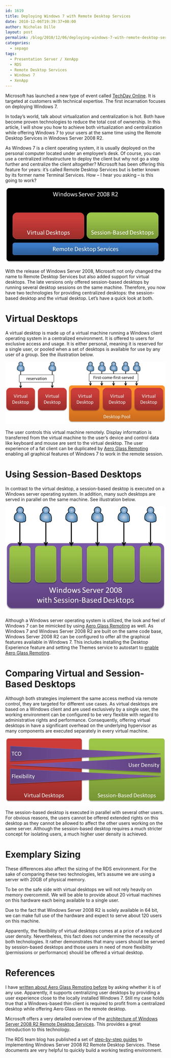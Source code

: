 ```yaml
---
id: 1619
title: Deploying Windows 7 with Remote Desktop Services
date: 2010-12-06T19:39:37+00:00
author: Nicholas Dille
layout: post
permalink: /blog/2010/12/06/deploying-windows-7-with-remote-desktop-services/
categories:
  - sepago
tags:
  - Presentation Server / XenApp
  - RDS
  - Remote Desktop Services
  - Windows 7
  - XenApp
---
```

Microsoft has launched a new type of event called [TechDay Online](http://techday.ms/). It is targeted at customers with technical expertise. The first incarnation focuses on deploying Windows 7.

In today’s world, talk about virtualization and centralization is hot. Both have become proven technologies to reduce the total cost of ownership. In this article, I will show you how to achieve both virtualization and centralization while offering Windows 7 to your users at the same time using the Remote Desktop Services in Windows Server 2008 R2.

<!--more-->

As Windows 7 is a client operating system, it is usually deployed on the personal computer located under an employee’s desk. Of course, you can use a centralized infrastructure to deploy the client but why not go a step further and centralize the client altogether? Microsoft has been offering this feature for years: it’s called Remote Desktop Services but is better known by its former name Terminal Services. How – I hear you asking – is this going to work?

[![Remote Desktop Services](/assets/2014/02/RDS.jpg)](/assets/2014/02/RDS.jpg)

With the release of Windows Server 2008, Microsoft not only changed the name to Remote Desktop Services but also added support for virtual desktops. The late versions only offered session-based desktops by running several desktop sessions on the same machine. Therefore, you now have two technologies for providing centralized desktops: the session-based desktop and the virtual desktop. Let’s have a quick look at both.

# Virtual Desktops

A virtual desktop is made up of a virtual machine running a Windows client operating system in a centralized environment. It is offered to users for exclusive access and usage. It is either personal, meaning it is reserved for a single user, or pooled when a set of desktops is available for use by any user of a group. See the illustration below.

[![Assignments for VDI](/assets/2014/02/VDI_0.jpg)](/assets/2014/02/VDI_0.jpg)

The user controls this virtual machine remotely. Display information is transferred from the virtual machine to the user’s device and control data like keyboard and mouse are sent to the virtual desktop. The user experience of a fat client can be duplicated by [Aero Glass Remoting](http://blogs.msdn.com/b/rds/archive/2009/06/23/aero-glass-remoting-in-windows-server-2008-r2.aspx) enabling all graphical features of Windows 7 to work in the remote session.

# Using Session-Based Desktops

In contrast to the virtual desktop, a session-based desktop is executed on a Windows server operating system. In addition, many such desktops are served in parallel on the same machine. See illustration below.

[![Session Based Desktops](/assets/2014/02/TS.jpg)](/assets/2014/02/TS.jpg)
  
Although a Windows server operating system is utilized, the look and feel of Windows 7 can be mimicked by using [Aero Glass Remoting](http://blogs.msdn.com/b/rds/archive/2009/06/23/aero-glass-remoting-in-windows-server-2008-r2.aspx) as well. As Windows 7 and Windows Server 2008 R2 are built on the same code base, Windows Server 2008 R2 can be configured to offer all the graphical features available in Windows 7. This includes installing the Desktop Experience feature and setting the Themes service to autostart to [enable Aero Glass Remoting](http://blogs.msdn.com/b/rds/archive/2009/06/23/aero-glass-remoting-in-windows-server-2008-r2.aspx).

# Comparing Virtual and Session-Based Desktops

Although both strategies implement the same access method via remote control, they are targeted for different use cases. As virtual desktops are based on a Windows client and are used exclusively by a single user, the working environment can be configured to be very flexible with regard to administrative rights and performance. Consequently, offering virtual desktops in have a significant overhead on the underlying hypervisor as many components are executed separately in every virtual machine.

[![Comparing virtual and session based desktops](/assets/2014/02/Desktops.jpg)](/assets/2014/02/Desktops.jpg)

The session-based desktop is executed in parallel with several other users. For obvious reasons, the users cannot be offered extended rights on this desktop as they cannot be allowed to affect the other users working on the same server. Although the session-based desktop requires a much stricter concept for isolating users, a much higher user density is achieved.

# Exemplary Sizing

These differences also affect the sizing of the RDS environment. For the sake of comparing these two technologies, let’s assume we are using a server with 20GB of physical memory.

To be on the safe side with virtual desktops we will not rely heavily on memory overcommit. We will be able to provide about 20 virtual machines on this hardware each being available to a single user.

Due to the fact that Windows Server 2008 R2 is solely available in 64 bit, we can make full use of the hardware and expect to serve about 120 users on this machine.

Apparently, the flexibility of virtual desktops comes at a price of a reduced user density. Nevertheless, this fact does not undermine the necessity of both technologies. It rather demonstrates that many users should be served by session-based desktops and those users in need of more flexibility (permissions or performance) should be offered a virtual desktop.

# References

I have [written about Aero Glass Remoting before](/blog/2009/07/29/who-needs-aero-glass-remoting-although-its-cool/ "Who Needs Aero Glass Remoting? Although It’s Cool!") by asking whether it is of any use. Apparently, it supports centralizing user desktops by providing a user experience close to the locally installed Windows 7. Still my case holds true that a Windows-based thin client is required to profit from a centralized desktop while offering Aero Glass on the remote desktop.

Microsoft offers a very detailed overview of the [architecture of Windows Server 2008 R2 Remote Desktop Services](http://www.microsoft.com/downloads/en/details.aspx?displaylang=en&FamilyID=9bc943b7-07c5-4335-9df9-20e77ed5032e). This provides a great introduction to this technology.

The RDS team blog has published a set of [step-by-step guides](http://blogs.msdn.com/b/rds/archive/2009/07/07/new-step-by-step-guides-available-for-remote-desktop-services.aspx) to implementing Windows Server 2008 R2 Remote Desktop Services. These documents are very helpful to quickly build a working testing environment.
